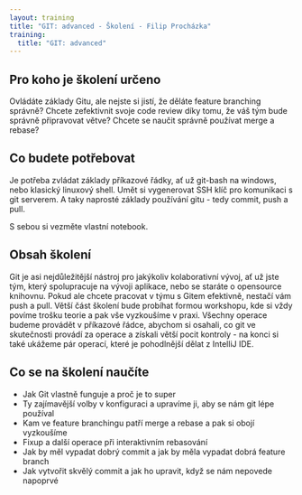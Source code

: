 ```yaml
---
layout: training
title: "GIT: advanced - Školení - Filip Procházka"
training:
  title: "GIT: advanced"
---
```


## Pro koho je školení určeno

Ovládáte základy Gitu, ale nejste si jistí, že děláte feature branching správně? Chcete zefektivnit svoje code review díky tomu, že váš tým bude správně připravovat větve? Chcete se naučit správně používat merge a rebase?

## Co budete potřebovat

Je potřeba zvládat základy příkazové řádky, ať už git-bash na windows, nebo klasický linuxový shell. Umět si vygenerovat SSH klíč pro komunikaci s git serverem. A taky naprosté základy používání gitu - tedy commit, push a pull.

S sebou si vezměte vlastní notebook.

## Obsah školení

Git je asi nejdůležitější nástroj pro jakýkoliv kolaborativní vývoj, ať už jste tým, který spolupracuje na vývoji aplikace, nebo se staráte o opensource knihovnu. Pokud ale chcete pracovat v týmu s Gitem efektivně, nestačí vám push a pull. Větší část školení bude probíhat formou workshopu, kde si vždy povíme trošku teorie a pak vše vyzkoušíme v praxi. Všechny operace budeme provádět v příkazové řádce, abychom si osahali, co git ve skutečnosti provádí za operace a získali větší pocit kontroly - na konci si také ukážeme pár operací, které je pohodlnější dělat z IntelliJ IDE.

## Co se na školení naučíte

* Jak Git vlastně funguje a proč je to super
* Ty zajímavější volby v konfiguraci a upravíme ji, aby se nám git lépe používal
* Kam ve feature branchingu patří merge a rebase a pak si obojí vyzkoušíme
* Fixup a další operace při interaktivním rebasování
* Jak by měl vypadat dobrý commit a jak by měla vypadat dobrá feature branch
* Jak vytvořit skvělý commit a jak ho upravit, když se nám nepovede napoprvé
